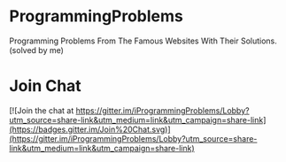 # ProgrammingProblems
Programming Problems From The Famous Websites With Their Solutions. (solved by me) 


# Join Chat
[![Join the chat at https://gitter.im/iProgrammingProblems/Lobby?utm_source=share-link&utm_medium=link&utm_campaign=share-link](https://badges.gitter.im/Join%20Chat.svg)](https://gitter.im/iProgrammingProblems/Lobby?utm_source=share-link&utm_medium=link&utm_campaign=share-link)
